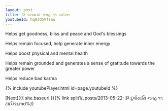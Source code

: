 ```yaml
---
layout: post
title: ૐ વસવાયાં નમહ ૧૧ ટાઈમ્સ
youtubeId: hq0zO5Vfsno
---
```

 
 
Helps get goodness, bliss and peace and God's blessings
 
Helps remain focused, help generate inner energy 
 
Helps boost physical and mental health 
 
Helps remain grounded and generates a sense of gratitude towards the greater power 
 
Helps reduce bad karma
 
 
 
 


{% include youtubePlayer.html id=page.youtubeId %}
 
[Next]({{ site.baseurl }}{% link  split1/_posts/2013-05-22-ૐ દુર્વાસાંસિ નમહ ૧૧ ટાઈમ્સ.md%})
 
